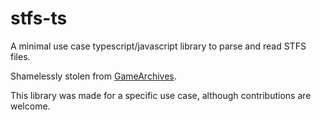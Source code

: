 # stfs-ts

A minimal use case typescript/javascript library to parse and read STFS files.

Shamelessly stolen from [GameArchives](https://github.com/maxton/GameArchives/tree/master/Library/STFS).

This library was made for a specific use case, although contributions are welcome.
